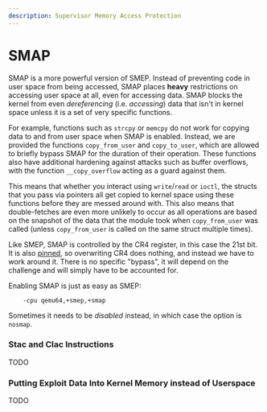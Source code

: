 ```yaml
---
description: Supervisor Memory Access Protection
---
```


# SMAP

SMAP is a more powerful version of SMEP. Instead of preventing code in user space from being accessed, SMAP places **heavy** restrictions on accessing user space at all, even for accessing data. SMAP blocks the kernel from even _dereferencing_ (i.e. _accessing_) data that isn't in kernel space unless it is a set of very specific functions.

For example, functions such as `strcpy` or `memcpy` do not work for copying data to and from user space when SMAP is enabled. Instead, we are provided the functions `copy_from_user` and `copy_to_user`, which are allowed to briefly bypass SMAP for the duration of their operation. These functions also have additional hardening against attacks such as buffer overflows, with the function `__copy_overflow` acting as a guard against them.

This means that whether you interact using `write`/`read` or `ioctl`, the structs that you pass via pointers all get copied to kernel space using these functions before they are messed around with. This also means  that double-fetches are even more unlikely to occur as all operations are based on the snapshot of the data that the module took when `copy_from_user` was called (unless `copy_from_user` is called on the same struct multiple times).

Like SMEP, SMAP is controlled by the CR4 register, in this case the 21st bit. It is also [pinned](../smep/kernel-rop-disabling-smep.md#failure), so overwriting CR4 does nothing, and instead we have to work around it. There is no specific "bypass", it will depend on the challenge and will simply have to be accounted for.

Enabling SMAP is just as easy as SMEP:

```
    -cpu qemu64,+smep,+smap
```

Sometimes it needs to be _disabled_ instead, in which case the option is `nosmap`.

### Stac and Clac Instructions

TODO

### Putting Exploit Data Into Kernel Memory instead of Userspace

TODO

